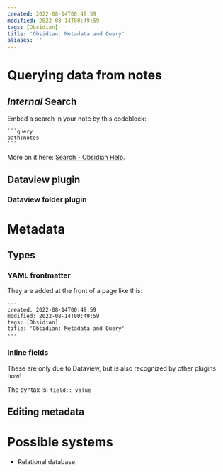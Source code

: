 ```yaml
---
created: 2022-08-14T00:49:59
modified: 2022-08-14T00:49:59
tags: [Obsidian]
title: 'Obsidian: Metadata and Query'
aliases: ''
---
```



# Querying data from notes

## *Internal* Search

Embed a search in your note by this codeblock:
~~~
```query
path:notes
```
~~~

More on it here: [Search - Obsidian Help](https://help.obsidian.md/Plugins/Search).

## Dataview plugin

### Dataview folder plugin
# Metadata

## Types

### YAML frontmatter

They are added at the front of a page like this:
~~~
---
created: 2022-08-14T00:49:59
modified: 2022-08-14T00:49:59
tags: [Obsidian]
title: 'Obsidian: Metadata and Query'
---
~~~

### Inline fields

These are only due to Dataview, but is also recognized by other plugins now!

The syntax is:
`field:: value`

## Editing metadata


# Possible systems

- Relational database

